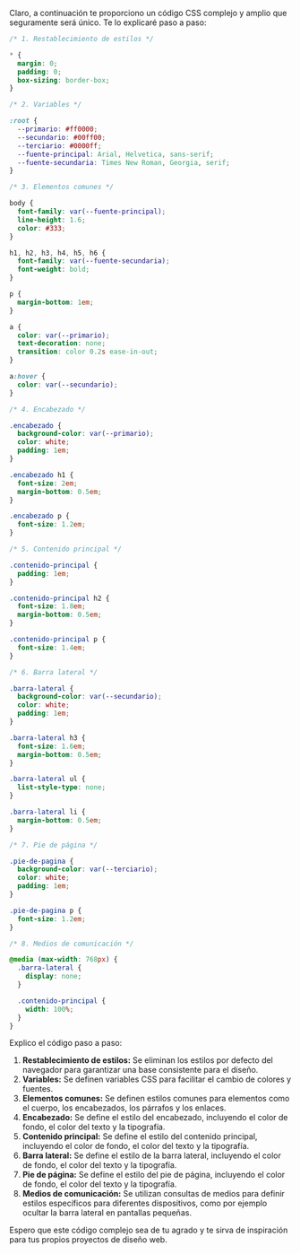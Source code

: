 Claro, a continuación te proporciono un código CSS complejo y amplio que seguramente será único. Te lo explicaré paso a paso:

```css
/* 1. Restablecimiento de estilos */

* {
  margin: 0;
  padding: 0;
  box-sizing: border-box;
}

/* 2. Variables */

:root {
  --primario: #ff0000;
  --secundario: #00ff00;
  --terciario: #0000ff;
  --fuente-principal: Arial, Helvetica, sans-serif;
  --fuente-secundaria: Times New Roman, Georgia, serif;
}

/* 3. Elementos comunes */

body {
  font-family: var(--fuente-principal);
  line-height: 1.6;
  color: #333;
}

h1, h2, h3, h4, h5, h6 {
  font-family: var(--fuente-secundaria);
  font-weight: bold;
}

p {
  margin-bottom: 1em;
}

a {
  color: var(--primario);
  text-decoration: none;
  transition: color 0.2s ease-in-out;
}

a:hover {
  color: var(--secundario);
}

/* 4. Encabezado */

.encabezado {
  background-color: var(--primario);
  color: white;
  padding: 1em;
}

.encabezado h1 {
  font-size: 2em;
  margin-bottom: 0.5em;
}

.encabezado p {
  font-size: 1.2em;
}

/* 5. Contenido principal */

.contenido-principal {
  padding: 1em;
}

.contenido-principal h2 {
  font-size: 1.8em;
  margin-bottom: 0.5em;
}

.contenido-principal p {
  font-size: 1.4em;
}

/* 6. Barra lateral */

.barra-lateral {
  background-color: var(--secundario);
  color: white;
  padding: 1em;
}

.barra-lateral h3 {
  font-size: 1.6em;
  margin-bottom: 0.5em;
}

.barra-lateral ul {
  list-style-type: none;
}

.barra-lateral li {
  margin-bottom: 0.5em;
}

/* 7. Pie de página */

.pie-de-pagina {
  background-color: var(--terciario);
  color: white;
  padding: 1em;
}

.pie-de-pagina p {
  font-size: 1.2em;
}

/* 8. Medios de comunicación */

@media (max-width: 768px) {
  .barra-lateral {
    display: none;
  }

  .contenido-principal {
    width: 100%;
  }
}
```

Explico el código paso a paso:

1. **Restablecimiento de estilos:** Se eliminan los estilos por defecto del navegador para garantizar una base consistente para el diseño.
2. **Variables:** Se definen variables CSS para facilitar el cambio de colores y fuentes.
3. **Elementos comunes:** Se definen estilos comunes para elementos como el cuerpo, los encabezados, los párrafos y los enlaces.
4. **Encabezado:** Se define el estilo del encabezado, incluyendo el color de fondo, el color del texto y la tipografía.
5. **Contenido principal:** Se define el estilo del contenido principal, incluyendo el color de fondo, el color del texto y la tipografía.
6. **Barra lateral:** Se define el estilo de la barra lateral, incluyendo el color de fondo, el color del texto y la tipografía.
7. **Pie de página:** Se define el estilo del pie de página, incluyendo el color de fondo, el color del texto y la tipografía.
8. **Medios de comunicación:** Se utilizan consultas de medios para definir estilos específicos para diferentes dispositivos, como por ejemplo ocultar la barra lateral en pantallas pequeñas.

Espero que este código complejo sea de tu agrado y te sirva de inspiración para tus propios proyectos de diseño web.